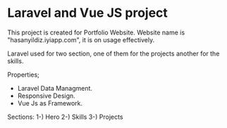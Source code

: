 # Laravel and Vue JS project

This project is created for Portfolio Website. 
Website name is "hasanyildiz.iyiapp.com", it is on usage effectively.

Laravel used for two section, one of them for the projects another for the skills.

Properties;
- Laravel Data Managment. 
- Responsive Design.
- Vue Js as Framework.

Sections: 1-) Hero 2-) Skills 3-) Projects 